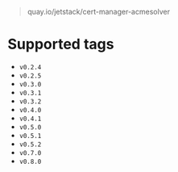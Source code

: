 > quay.io/jetstack/cert-manager-acmesolver

# Supported tags
- `v0.2.4`
- `v0.2.5`
- `v0.3.0`
- `v0.3.1`
- `v0.3.2`
- `v0.4.0`
- `v0.4.1`
- `v0.5.0`
- `v0.5.1`
- `v0.5.2`
- `v0.7.0`
- `v0.8.0`